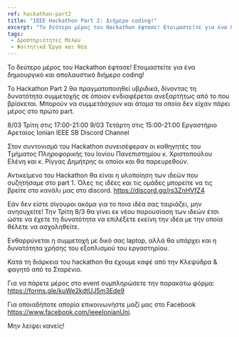 ```yaml
---
ref: hackathon-part2
title: "ΙΕΕΕ Hackathon Part 2: Διήμερο coding!"
excerpt: "Το δεύτερο μέρος του Hackathon έφτασε! Ετοιμαστείτε για ένα δημιουργικό και απολαυστικό διήμερο coding!"
tags:
 - Δραστηριότητες Μελών
 - Φοιτητικά Έργα και Νέα
--- 
```

Το δεύτερο μέρος του Hackathon έφτασε! Ετοιμαστείτε για ένα δημιουργικό και απολαυστικό διήμερο coding!
 
Το Hackathon Part 2 θα πραγματοποιηθεί υβριδικά, δίνοντας τη δυνατότητα συμμετοχής σε όποιον ενδιαφέρεται ανεξαρτήτως από το που βρίσκεται. Μπορούν να συμμετάσχουν και άτομα τα οποία δεν είχαν πάρει μέρος στο πρώτο part.
 
8/03 Τρίτη στις 17:00-21:00
9/03 Τετάρτη στις 15:00-21:00
Eργαστήριο Αρεταίος
Ionian IEEE SB Discord Channel
 
Στον συντονισμό τou Hackathon συνεισέφεραν οι καθηγητές του Τμήματος Πληροφορικής του Ιονίου Πανεπιστημίου κ. Χριστοπούλου Ελένη και κ. Ρίγγας Δημήτρης οι οποίοι και θα παρευρεθούν.
 
Αντικείμενο του Hackathon θα είναι η υλοποίηση των ιδεών που συζητήσαμε στο part 1. Όλες τις ιδέες και τις ομάδες μπορείτε να τις βρείτε στο κανάλι μας στο discord.
https://discord.gg/rs3ZnHVfZ4
 
Εάν δεν είστε σίγουροι ακόμα για το ποια ιδέα σας ταιριάζει, μην ανησυχείτε! Την Τρίτη 8/3 θα γίνει εκ νέου παρουσίαση των ιδεών έτσι ώστε να έχετε τη δυνατότητα να επιλέξετε εκείνη την ιδέα με την οποία θέλετε να ασχοληθείτε.
 
Ενθαρρύνεται η συμμετοχή με δικό σας laptop, αλλά θα υπάρχει και η δυνατότητα χρήσης του εξοπλισμού του εργαστηρίου.
 
Κατά τη διάρκεια του hackathon θα έχουμε καφέ από την Κλεψύδρα & φαγητό από το Σταρένιο.
 
Για να πάρετε μέρος στο event συμπληρώσετε την παρακάτω φόρμα:
https://forms.gle/kuWe2kdtUJ5m3Ede9

Για οποιαδήποτε απορία επικοινωνήστε μαζί μας στο Facebook https://www.facebook.com/ieeeIonianUni.

Μην λείψει κανείς!
